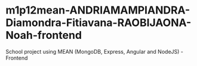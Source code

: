 # m1p12mean-ANDRIAMAMPIANDRA-Diamondra-Fitiavana-RAOBIJAONA-Noah-frontend
School project using MEAN (MongoDB, Express, Angular and NodeJS) - Frontend
